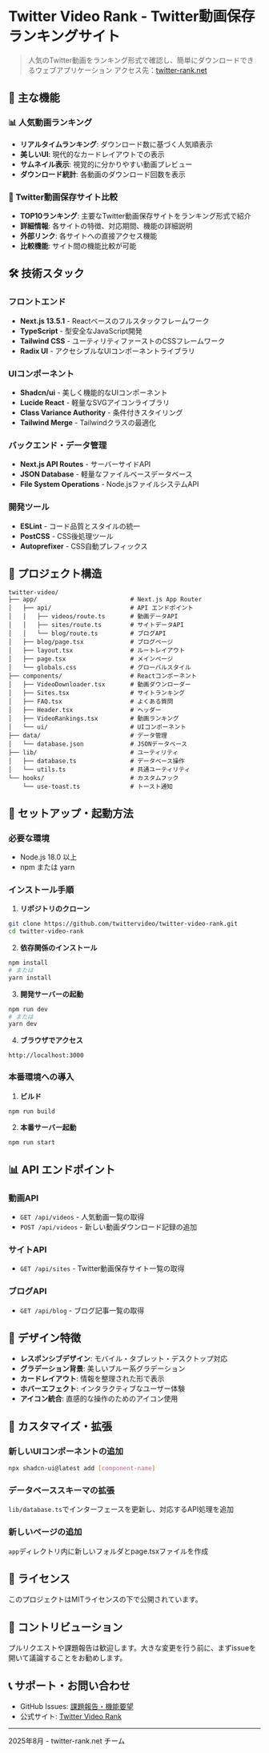 
# Twitter Video Rank - Twitter動画保存ランキングサイト

> 人気のTwitter動画をランキング形式で確認し、簡単にダウンロードできるウェブアプリケーション
> アクセス先：[twitter-rank.net](https://twitter-rank.net)

## 🎯 主な機能


### 📊 人気動画ランキング

- **リアルタイムランキング**: ダウンロード数に基づく人気順表示
- **美しいUI**: 現代的なカードレイアウトでの表示
- **サムネイル表示**: 視覚的に分かりやすい動画プレビュー
- **ダウンロード統計**: 各動画のダウンロード回数を表示

### 🔗 Twitter動画保存サイト比較

- **TOP10ランキング**: 主要なTwitter動画保存サイトをランキング形式で紹介
- **詳細情報**: 各サイトの特徴、対応期間、機能の詳細説明
- **外部リンク**: 各サイトへの直接アクセス機能
- **比較機能**: サイト間の機能比較が可能



## 🛠️ 技術スタック

### フロントエンド

- **Next.js 13.5.1** - Reactベースのフルスタックフレームワーク
- **TypeScript** - 型安全なJavaScript開発
- **Tailwind CSS** - ユーティリティファーストのCSSフレームワーク
- **Radix UI** - アクセシブルなUIコンポーネントライブラリ

### UIコンポーネント

- **Shadcn/ui** - 美しく機能的なUIコンポーネント
- **Lucide React** - 軽量なSVGアイコンライブラリ
- **Class Variance Authority** - 条件付きスタイリング
- **Tailwind Merge** - Tailwindクラスの最適化

### バックエンド・データ管理

- **Next.js API Routes** - サーバーサイドAPI
- **JSON Database** - 軽量なファイルベースデータベース
- **File System Operations** - Node.jsファイルシステムAPI

### 開発ツール

- **ESLint** - コード品質とスタイルの統一
- **PostCSS** - CSS後処理ツール
- **Autoprefixer** - CSS自動プレフィックス

## 📁 プロジェクト構造

```text
twitter-video/
├── app/                          # Next.js App Router
│   ├── api/                      # API エンドポイント
│   │   ├── videos/route.ts       # 動画データAPI
│   │   ├── sites/route.ts        # サイトデータAPI
│   │   └── blog/route.ts         # ブログAPI
│   ├── blog/page.tsx             # ブログページ
│   ├── layout.tsx                # ルートレイアウト
│   ├── page.tsx                  # メインページ
│   └── globals.css               # グローバルスタイル
├── components/                   # Reactコンポーネント
│   ├── VideoDownloader.tsx       # 動画ダウンローダー
│   ├── Sites.tsx                 # サイトランキング
│   ├── FAQ.tsx                   # よくある質問
│   ├── Header.tsx                # ヘッダー
│   ├── VideoRankings.tsx         # 動画ランキング
│   └── ui/                       # UIコンポーネント
├── data/                         # データ管理
│   └── database.json             # JSONデータベース
├── lib/                          # ユーティリティ
│   ├── database.ts               # データベース操作
│   └── utils.ts                  # 共通ユーティリティ
└── hooks/                        # カスタムフック
    └── use-toast.ts              # トースト通知
```

## 🚀 セットアップ・起動方法

### 必要な環境

- Node.js 18.0 以上
- npm または yarn

### インストール手順

1. **リポジトリのクローン**

```bash
git clone https://github.com/twittervideo/twitter-video-rank.git
cd twitter-video-rank
```

2. **依存関係のインストール**

```bash
npm install
# または
yarn install
```

3. **開発サーバーの起動**

```bash
npm run dev
# または
yarn dev
```

4. **ブラウザでアクセス**

```text
http://localhost:3000
```

### 本番環境への導入

1. **ビルド**

```bash
npm run build
```

2. **本番サーバー起動**

```bash
npm run start
```

## 📊 API エンドポイント

### 動画API

- `GET /api/videos` - 人気動画一覧の取得
- `POST /api/videos` - 新しい動画ダウンロード記録の追加

### サイトAPI

- `GET /api/sites` - Twitter動画保存サイト一覧の取得

### ブログAPI

- `GET /api/blog` - ブログ記事一覧の取得

## 🎨 デザイン特徴

- **レスポンシブデザイン**: モバイル・タブレット・デスクトップ対応
- **グラデーション背景**: 美しいブルー系グラデーション
- **カードレイアウト**: 情報を整理された形で表示
- **ホバーエフェクト**: インタラクティブなユーザー体験
- **アイコン統合**: 直感的な操作のためのアイコン使用

## 🔧 カスタマイズ・拡張

### 新しいUIコンポーネントの追加

```bash
npx shadcn-ui@latest add [component-name]
```

### データベーススキーマの拡張

`lib/database.ts`でインターフェースを更新し、対応するAPI処理を追加

### 新しいページの追加

`app`ディレクトリ内に新しいフォルダとpage.tsxファイルを作成

## 📄 ライセンス

このプロジェクトはMITライセンスの下で公開されています。

## 🤝 コントリビューション

プルリクエストや課題報告は歓迎します。大きな変更を行う前に、まずissueを開いて議論することをお勧めします。

## 📞 サポート・お問い合わせ

- GitHub Issues: [課題報告・機能要望](https://github.com/twittervideo/twitter-video-rank/issues)
- 公式サイト: [Twitter Video Rank](https://your-domain.com)

---

2025年8月 - twitter-rank.net チーム
